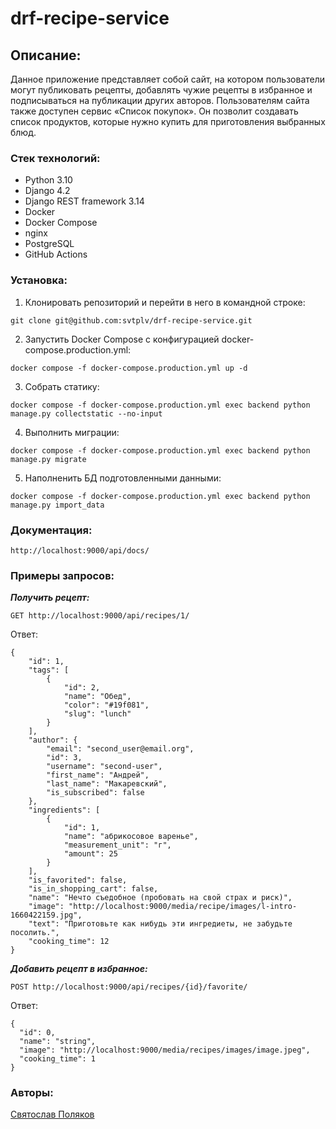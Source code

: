 # drf-recipe-service 
## Описание:

Данное приложение представляет собой сайт, на котором пользователи могут публиковать рецепты, добавлять чужие рецепты в избранное и подписываться на публикации других авторов. Пользователям сайта также доступен сервис «Список покупок». Он позволит создавать список продуктов, которые нужно купить для приготовления выбранных блюд.

### Стек технологий:
* Python 3.10
* Django 4.2
* Django REST framework 3.14
* Docker 
* Docker Compose
* nginx
* PostgreSQL
* GitHub Actions

### Установка:

1. Клонировать репозиторий и перейти в него в командной строке:
```
git clone git@github.com:svtplv/drf-recipe-service.git
```

2. Запустить Docker Compose с конфигурацией docker-compose.production.yml:
```
docker compose -f docker-compose.production.yml up -d
```

3. Собрать статику:
```
docker compose -f docker-compose.production.yml exec backend python manage.py collectstatic --no-input
```

4. Выполнить миграции:
```
docker compose -f docker-compose.production.yml exec backend python manage.py migrate
```

5. Наполненить БД подготовленными данными:
```
docker compose -f docker-compose.production.yml exec backend python manage.py import_data
```

### Документация:

```
http://localhost:9000/api/docs/

```

### Примеры запросов:
***Получить рецепт:***
```
GET http://localhost:9000/api/recipes/1/
```
Ответ:
```
{
    "id": 1,
    "tags": [
        {
            "id": 2,
            "name": "Обед",
            "color": "#19f081",
            "slug": "lunch"
        }
    ],
    "author": {
        "email": "second_user@email.org",
        "id": 3,
        "username": "second-user",
        "first_name": "Андрей",
        "last_name": "Макаревский",
        "is_subscribed": false
    },
    "ingredients": [
        {
            "id": 1,
            "name": "абрикосовое варенье",
            "measurement_unit": "г",
            "amount": 25
        }
    ],
    "is_favorited": false,
    "is_in_shopping_cart": false,
    "name": "Нечто съедобное (пробовать на свой страх и риск)",
    "image": "http://localhost:9000/media/recipe/images/l-intro-1660422159.jpg",
    "text": "Приготовьте как нибудь эти ингредиеты, не забудьте посолить.",
    "cooking_time": 12
}
```
***Добавить рецепт в избранное:***
```
POST http://localhost:9000/api/recipes/{id}/favorite/
```

Ответ:
```
{
  "id": 0,
  "name": "string",
  "image": "http://localhost:9000/media/recipes/images/image.jpeg",
  "cooking_time": 1
}
```



### Авторы:
[Святослав Поляков](https://github.com/svtplv)
